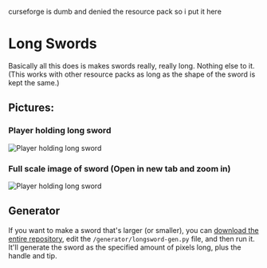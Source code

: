 curseforge is dumb and denied the resource pack so i put it here

# Long Swords

Basically all this does is makes swords really, really long. Nothing else to it.
(This works with other resource packs as long as the shape of the sword is kept the same.)

## Pictures:
### Player holding long sword
![Player holding long sword](https://user-images.githubusercontent.com/59123926/156651168-24b26386-7bba-45c1-bf44-3b516a2b53e4.png)

### Full scale image of sword (Open in new tab and zoom in)
![Player holding long sword](https://user-images.githubusercontent.com/59123926/156651206-83f315de-ff2a-486e-92d2-d92a4f2af90b.png)

## Generator
If you want to make a sword that's larger (or smaller), you can [download the entire repository](https://github.com/balt-is-you-and-shift/LongSwords/archive/refs/heads/main.zip), edit the `/generator/longsword-gen.py` file, and then run it. It'll generate the sword as the specified amount of pixels long, plus the handle and tip.
